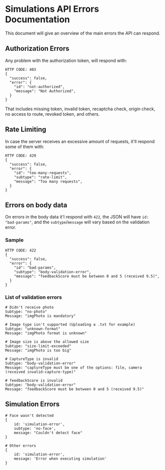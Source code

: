 # Simulations API Errors Documentation
This document will give an overview of the main errors the API can respond.

## Authorization Errors
Any problem with the authorization token, will respond with:

```
HTTP CODE: 403
{
  "success": false,
  "error": {
    "id": "not-authorized",
    "message": "Not Authorized",
  }
}
```

That includes missing token, invalid token, recaptcha check, origin check, no access to route, revoked token, and others.

## Rate Limiting
In case the server receives an excessive amount of requests, it'll respond some of them with:

```
HTTP CODE: 429
{
  "success": false,
  "error": {
    "id": "too-many-requests",
    "subtype": "rate-limit",
    "message": "Too many requests",
  }
}
```

## Errors on body data
On errors in the body data it'l respond with `422`, the JSON will have `id: "bad-params"`, and the `subtype`/`message` will vary based on the validation error.

### Sample

```
HTTP CODE: 422
{
  "success": false,
  "error": {
    "id": "bad-params",
    "subtype": "body-validation-error",
    "message": "feedbackScore must be between 0 and 5 (received 9.5)",
  }
}
```

### List of validation errors

```
# Didn't receive photo
Subtype: "no-photo"
Message: "imgPhoto is mandatory"

# Image type isn't supported (Uploading a .txt for example)
Subtype: "unknown-format"
Message: "imgPhoto format is unknown"

# Image size is above the allowed size
Subtype: "size-limit-exceeded"
Message: "imgPhoto is too big"

# CaptureType is invalid
Subtype: "body-validation-error"
Message: "captureType must be one of the options: file, camera (received invalid-capture-type)"

# feedbackScore is invalid
Subtype: "body-validation-error"
Message: "feedbackScore must be between 0 and 5 (received 9.5)"
```

## Simulation Errors
```
# Face wasn't detected
{
	id: 'simulation-error',
	subtype: 'no-face',
	message: "Couldn't detect face"
}

# Other errors
{
	id: 'simulation-error',
	message: 'Error when executing simulation'
}
```
